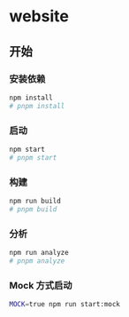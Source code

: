 # website

## 开始

### 安装依赖

```bash
npm install
# pnpm install
```

### 启动

```bash
npm start
# pnpm start
```

### 构建

```bash
npm run build
# pnpm build
```

### 分析

```bash
npm run analyze
# pnpm analyze
```

### Mock 方式启动

```bash
MOCK=true npm run start:mock
```

